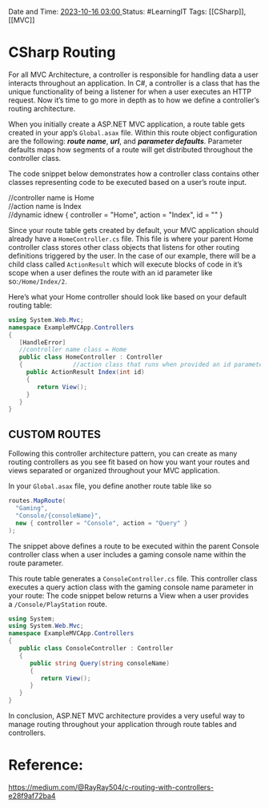 Date and Time: <u> 2023-10-16 03:00 </u>
Status: #LearningIT
Tags: [[CSharp]], [[MVC]]

# CSharp Routing

For all MVC Architecture, a controller is responsible for handling data a user interacts throughout an application. In C#, a controller is a class that has the unique functionality of being a listener for when a user executes an HTTP request. Now it’s time to go more in depth as to how we define a controller’s routing architecture.

When you initially create a ASP.NET MVC application, a route table gets created in your app’s `Global.asax` file. Within this route object configuration are the following: **_route name_**, **_url_**, and **_parameter defaults_**. Parameter defaults maps how segments of a route will get distributed throughout the controller class.

The code snippet below demonstrates how a controller class contains other classes representing code to be executed based on a user’s route input.

//controller name is Home  
//action name is Index  
//dynamic idnew { controller = "Home", action = "Index", id = "" }

Since your route table gets created by default, your MVC application should already have a `HomeController.cs` file. This file is where your parent Home controller class stores other class objects that listens for other routing definitions triggered by the user. In the case of our example, there will be a child class called `ActionResult` which will execute blocks of code in it’s scope when a user defines the route with an id parameter like so:`/Home/Index/2`.

Here’s what your Home controller should look like based on your default routing table:

``` csharp
using System.Web.Mvc;    
namespace ExampleMVCApp.Controllers   
{       
   [HandleError]  
   //controller name class = Home       
   public class HomeController : Controller       
   {              //action class that runs when provided an id parameter  
     public ActionResult Index(int id)     
     {               
        return View();           
     }       
   }   
}
```

## CUSTOM ROUTES

Following this controller architecture pattern, you can create as many routing controllers as you see fit based on how you want your routes and views separated or organized throughout your MVC application.

In your `Global.asax` file, you define another route table like so

``` csharp
routes.MapRoute(                   
  "Gaming",                            
  "Console/{consoleName}",         
  new { controller = "Console", action = "Query" }           
);
```

The snippet above defines a route to be executed within the parent Console controller class when a user includes a gaming console name within the route parameter.

This route table generates a `ConsoleController.cs` file. This controller class executes a query action class with the gaming console name parameter in your route: The code snippet below returns a View when a user provides a `/Console/PlayStation` route.

``` csharp
using System;   
using System.Web.Mvc;   
namespace ExampleMVCApp.Controllers   
{       
   public class ConsoleController : Controller       
   {           
      public string Query(string consoleName)           
      {               
         return View();           
      }       
   }   
}
```

In conclusion, ASP.NET MVC architecture provides a very useful way to manage routing throughout your application through route tables and controllers.

# Reference:
https://medium.com/@RayRay504/c-routing-with-controllers-e28f9af72ba4


 